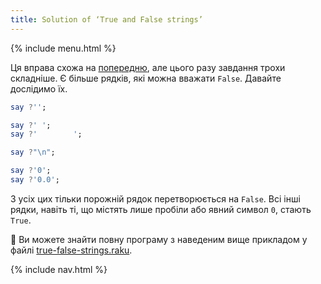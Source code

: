 ```yaml
---
title: Solution of ‘True and False strings’
---
```


{% include menu.html %}

Ця вправа схожа на [попередню](../../true-false-numbers), але цього разу завдання трохи складніше. Є більше рядків, які можна вважати `False`. Давайте дослідимо їх.

```raku
say ?'';

say ?' ';
say ?'        ';

say ?"\n";

say ?'0';
say ?'0.0';
```

З усіх цих тільки порожній рядок перетворюється на `False`. Всі інші рядки, навіть ті, що містять лише пробіли або явний символ `0`, стають `True`.

🦋 Ви можете знайти повну програму з наведеним вище прикладом у файлі [true-false-strings.raku](https://github.com/ash/raku-course/blob/master/exercises/coercion/true-false-strings.raku).

{% include nav.html %}
